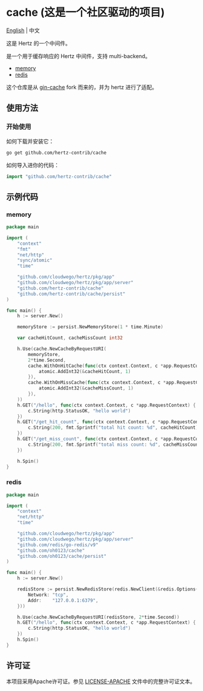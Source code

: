 # cache (这是一个社区驱动的项目)
[English](README.md) | 中文

这是 Hertz 的一个中间件。

是一个用于缓存响应的 Hertz 中间件，支持 multi-backend。

- [memory](#memory)
- [redis](#redis)

这个仓库是从 [gin-cache](https://github.com/chenyahui/gin-cache) fork 而来的，并为 hertz 进行了适配。

## 使用方法

### 开始使用

如何下载并安装它：

```bash
go get github.com/hertz-contrib/cache
```

如何导入进你的代码：

```go
import "github.com/hertz-contrib/cache"
```

## 示例代码

### memory

```go
package main

import (
    "context"
    "fmt"
    "net/http"
    "sync/atomic"
    "time"

    "github.com/cloudwego/hertz/pkg/app"
    "github.com/cloudwego/hertz/pkg/app/server"
    "github.com/hertz-contrib/cache"
    "github.com/hertz-contrib/cache/persist"
)

func main() {
    h := server.New()

    memoryStore := persist.NewMemoryStore(1 * time.Minute)

    var cacheHitCount, cacheMissCount int32

    h.Use(cache.NewCacheByRequestURI(
        memoryStore,
        2*time.Second,
        cache.WithOnHitCache(func(ctx context.Context, c *app.RequestContext) {
            atomic.AddInt32(&cacheHitCount, 1)
        }),
        cache.WithOnMissCache(func(ctx context.Context, c *app.RequestContext) {
            atomic.AddInt32(&cacheMissCount, 1)
        }),
    ))
    h.GET("/hello", func(ctx context.Context, c *app.RequestContext) {
        c.String(http.StatusOK, "hello world")
    })
    h.GET("/get_hit_count", func(ctx context.Context, c *app.RequestContext) {
        c.String(200, fmt.Sprintf("total hit count: %d", cacheHitCount))
    })
    h.GET("/get_miss_count", func(ctx context.Context, c *app.RequestContext) {
        c.String(200, fmt.Sprintf("total miss count: %d", cacheMissCount))
    })

    h.Spin()
}
```

### redis

```go
package main

import (
    "context"
    "net/http"
    "time"

    "github.com/cloudwego/hertz/pkg/app"
    "github.com/cloudwego/hertz/pkg/app/server"
    "github.com/redis/go-redis/v9"
    "github.com/oh0123/cache"
    "github.com/oh0123/cache/persist"
)

func main() {
    h := server.New()

    redisStore := persist.NewRedisStore(redis.NewClient(&redis.Options{
        Network: "tcp",
        Addr:    "127.0.0.1:6379",
    }))

    h.Use(cache.NewCacheByRequestURI(redisStore, 2*time.Second))
    h.GET("/hello", func(ctx context.Context, c *app.RequestContext) {
        c.String(http.StatusOK, "hello world")
    })
    h.Spin()
}
```

## 许可证

本项目采用Apache许可证。参见 [LICENSE-APACHE](LICENSE-APACHE) 文件中的完整许可证文本。